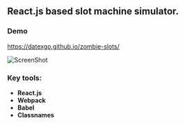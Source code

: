 ## React.js based slot machine simulator.
### Demo
https://datexgo.github.io/zombie-slots/

![ScreenShot](/src/images/prewiev.png?raw=true)

### Key tools:
* **React.js**
* **Webpack**
* **Babel**
* **Classnames**
